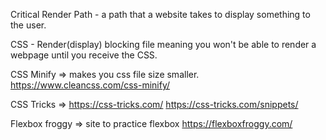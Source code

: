 Critical Render Path
    - a path that a website takes to display something to the user.

CSS - Render(display) blocking file meaning you won't be able to render a webpage until you receive the CSS.

CSS Minify => makes you css file size smaller.
    https://www.cleancss.com/css-minify/

CSS Tricks =>
    https://css-tricks.com/
    https://css-tricks.com/snippets/

Flexbox froggy => site to practice flexbox
    https://flexboxfroggy.com/
